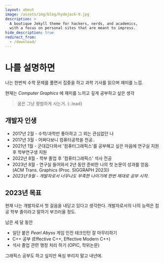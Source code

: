 ```yaml
---
layout: about
image: /assets/img/blog/hydejack-9.jpg
description: >
  A boutique Jekyll theme for hackers, nerds, and academics,
  with a focus on personal sites that are meant to impress.
hide_description: true
redirect_from:
  - /download/
---
```


# 나를 설명하면

나는 한번씩 수학 문제를 풀면서 집중을 하고 과학 기사를 읽으며 재미를 느낌.

현재는 _Computer Graphics_ 에 재미를 느끼고 깊게 공부하고 싶은 생각

> 꿈은 그냥 평범하게 사는거.
{:.lead}

## 개발자 인생
 
* 2017년 2월 - 수학/과학만 좋아하고 그 외는 관심없던 나
* 2017년 3월 - 어쩌다보니 컴퓨터공학을 전공..
* 2021년 1월 - 군대갔다와서 '컴퓨터그래픽스'를 공부해고 싶은 마음에 연구실 지원 후 학부연구생 지원
* 2022년 8월 - 학부 졸업 후 '컴퓨터그래픽스' 석사 전공
* 2023년 8월 - 연구실 들어와서 2년 동안 준비한 나의 첫 논문이 성과를 얻음. (ACM Trans. Graphics (Proc. SIGGRAPH 2023))
* _2023년 9월 - 개발자로서 너무나도 부족한 나이기에 한번 제대로 공부 시작._

## 2023년 목표

현재 나는 개발자로서 첫 걸음을 내딛고 있다고 생각한다.
개발자로서의 나의 능력은 컴공 학부 졸이라고 말하기 부끄러울 정도.

남은 세 달 동안 
* 일단 붙은 _Pearl Abyss_ 게임 인전 테크인턴 잘 마무리하기
* C++ 공부 (Effective C++, Effective Modern C++)
* 석사 졸업 관련 행정 처리 하기 (OPIC, 학위논문)

그래픽스 공부도 하고 싶지만 욕심 부리지 말고 내년에.

[blog]: /
[portfolio]: https://hydejack.com/examples/
[resume]: https://hydejack.com/resume/
[download]: https://hydejack.com/download/
[welcome]: https://hydejack.com/
[forms]: https://hydejack.com/forms-by-example/

[features]: #features
[news]: #build-an-audience
[syntax]: syntax-highlighting
[latex]: #beautiful-math
[dark]: https://hydejack.com/blog/hydejack/2018-09-01-introducing-dark-mode/
[search]: https://hydejack.com/#_search-input
[grid]: https://hydejack.com/blog/hydejack/

[lic]: LICENSE.md
[pro]: licenses/PRO.md
[docs]: docs/README.md
[ofln]: docs/advanced.md#enabling-offline-support
[math]: docs/writing.md#adding-math

[kit]: https://github.com/hydecorp/hydejack-starter-kit/releases
[src]: https://github.com/hydecorp/hydejack
[gem]: https://rubygems.org/gems/jekyll-theme-hydejack
[buy]: https://gum.co/nuOluY

[gpss]: https://developers.google.com/speed/pagespeed/insights/?url=https%3A%2F%2Fhydejack.com%2Fdocs%2F
[rouge]: http://rouge.jneen.net
[katex]: https://khan.github.io/KaTeX/
[mathjax]: https://www.mathjax.org/
[tinyletter]: https://tinyletter.com/